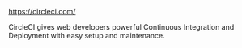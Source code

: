 https://circleci.com/

CircleCI gives web developers powerful Continuous Integration and Deployment with easy setup and maintenance.

